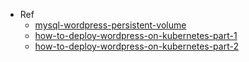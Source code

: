 - Ref
  - [mysql-wordpress-persistent-volume](https://kubernetes.io/ja/docs/tutorials/stateful-application/mysql-wordpress-persistent-volume/)
  - [how-to-deploy-wordpress-on-kubernetes-part-1](https://medium.com/codex/how-to-deploy-wordpress-on-kubernetes-part-1-62cc5bd74410)
  - [how-to-deploy-wordpress-on-kubernetes-part-2](https://medium.com/codex/how-to-deploy-wordpress-on-kubernetes-part-2-df1cc9cbaa2e)